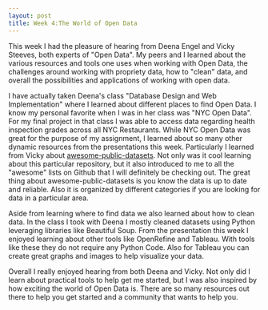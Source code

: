 ```yaml
---
layout: post
title: Week 4:The World of Open Data 
---
```



This week I had the pleasure of hearing from Deena Engel and Vicky Steeves, both experts of "Open Data". My peers and I learned about the various resources and tools one uses when working with Open Data, the challenges around working with propriety data, how to "clean" data, and overall the possibilities and applications of working with open data. 

I have actually taken Deena's class "Database Design and Web Implementation" where I learned about different places to find Open Data. I know my personal favorite when I was in her class was "NYC Open Data". For my final project in that class I was able to access data regarding health inspection grades across all NYC Restaurants. While NYC Open Data was great for the purpose of my assignment, I learned about so many other dynamic resources from the presentations this week. Particularly I learned from Vicky about [awesome-public-datasets](https://github.com/awesomedata/awesome-public-datasets). Not only was it cool learning about this particular repository, but it also introduced to me to all the "awesome" lists on Github that I will definitely be checking out. The great thing about awesome-public-datasets is you know the data is up to date and reliable. Also it is organized by different categories if you are looking for data in a particular area. 

Aside from learning where to find data we also learned about how to clean data. In the class I took with Deena I mostly cleaned datasets using Python leveraging libraries like Beautiful Soup. From the presentation this week I enjoyed learning about other tools like OpenRefine and Tableau. With tools like these they do not require any Python Code. Also for Tableau you can create great graphs and images to help visualize your data. 

Overall I really enjoyed hearing from both Deena and Vicky. Not only did I learn about practical tools to help get me started, but I was also inspired by how exciting the world of Open Data is. There are so many resources out there to help you get started and a community that wants to help you.
